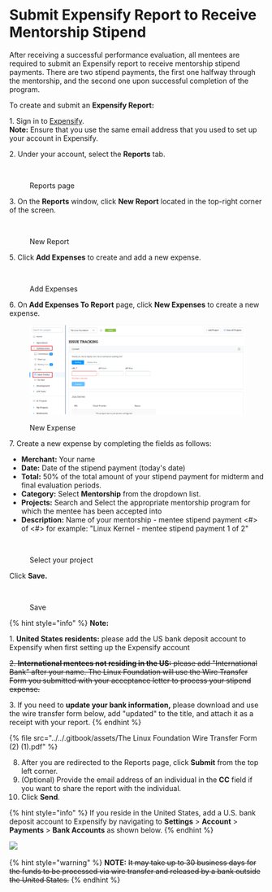 # Submit Expensify Report to Receive Mentorship Stipend

After receiving a successful performance evaluation, all mentees are required to submit an Expensify report to receive mentorship stipend payments. There are two stipend payments, the first one halfway through the mentorship, and the second one upon successful completion of the program.

To create and submit an **Expensify Report:**

1\. Sign in to [Expensify](https://www.expensify.com).\
**Note:** Ensure that you use the same email address that you used to set up your account in Expensify.

2\. Under your account, select the **Reports** tab.

<figure><img src="https://lh5.googleusercontent.com/ti62RuDg05yQGW3sHGxke611bxJDihDvUnckPJbU9-5GShvxPnPsXnpN_eoPLyfXtVXb17_Trg4wNiJiJBG0vl2Rn9n6yxBmGJAKyvSzBMNcs9AUf6WzxvklVsco325ILI1tVAbkn997yhRkafk8tBw" alt=""><figcaption><p>Reports page</p></figcaption></figure>

3\. On the **Reports** window, click **New Report** located in the top-right corner of the screen.

<figure><img src="https://lh6.googleusercontent.com/V8NW8o-5zt1q6GAtQqXgQf31OvppI7PczwhkMy9JcySS1So6UsRR0vRUu5Y9OGGGyDH5ByA0ZqlWjh1JO1pGGtVZQz-5wYORRy6HvjHcr53gp_O4XsfbHBFdmmLxq2v3mplLXhoowPVafQLPK92OvSs" alt=""><figcaption><p>New Report</p></figcaption></figure>

5\. Click **Add Expenses** to create and add a new expense.

<figure><img src="https://lh6.googleusercontent.com/XmDCn-G4nPqNYpzgZgKG96DXR9d7fjVchn15Ovsnnjw-5c_9njKSobhRepxccdeqeIz2xPJDyWlmtw5FJGkKYsJvmMqJAMNrXIGTUXqtkqKlNhhenYPipHcsC0B-Unyi4JdWa49Qf6jyyZ3QfryAjEI" alt=""><figcaption><p>Add Expenses</p></figcaption></figure>

6\. On **Add Expenses To Report** page, click **New Expenses** to create a new expense.

<figure><img src="../../.gitbook/assets/image (16).png" alt=""><figcaption><p>New Expense</p></figcaption></figure>

7\. Create a new expense by completing the fields as follows:

* **Merchant:** Your name
* **Date:** Date of the stipend payment (today's date)
* **Total:** 50% of the total amount of your stipend payment for midterm and final evaluation periods.
* **Category:** Select **Mentorship** from the dropdown list.
* **Projects:** Search and Select the appropriate mentorship program for which the mentee has been accepted into
* **Description:** Name of your mentorship - mentee stipend payment <#> of <#> for example: "Linux Kernel - mentee stipend payment 1 of 2"

<figure><img src="https://lh5.googleusercontent.com/wwJzTLkrNgGeAv4lpS4tmCrlmY7sQ8sLuTs2vt0EKEwEiemp9K91AfRBFUTZdKT3ZiZd_2e96JPZ_wZoHbZLsVuyYhCIRUFqxoGO_ukJPfiSUGhfbAXTh8A2vVb3B9Hko5GWWmUd5cpRI5REPLR3sNU" alt=""><figcaption><p>Select your project</p></figcaption></figure>

Click **Save.**

<figure><img src="https://lh5.googleusercontent.com/TDQTwsBbeHnmpt5dJf803Chb0GP1OTuECa_7ML_vPKjUDWh7mAlAYao6eSJ8pC3Xa2q8S_zXhX2yDPdS9qjBlPJT9dNcXJ9cEz8_tH5fv61jpJqHANboRGt6oP2STzPaElCNXpAjzk1DddLYUo2S0u4" alt=""><figcaption><p>Save</p></figcaption></figure>

{% hint style="info" %}
**Note:**

1\. **United States residents:** please add the US bank deposit account to Expensify when first setting up the Expensify account

~~2. **International mentees not residing in the US:** please add "International Bank” after your name. The Linux Foundation will use the Wire Transfer Form you submitted with your acceptance letter to process your stipend expense.~~

3\. If you need to **update your bank information,** please download and use the wire transfer form below, add "updated" to the title, and attach it as a receipt with your report.
{% endhint %}



{% file src="../../.gitbook/assets/The Linux Foundation Wire Transfer Form (2) (1).pdf" %}

8. After you are redirected to the Reports page, click **Submit** from the top left corner.
9. (Optional) Provide the email address of an individual in the **CC** field if you want to share the report with the individual.
10. Click **Send**.

{% hint style="info" %}
If you reside in the United States, add a U.S. bank deposit account to Expensify by navigating to **Settings** > **Account** > **Payments** > **Bank Accounts** as shown below.
{% endhint %}

![](<../../.gitbook/assets/Add US Bank Account.png>)

{% hint style="warning" %}
**NOTE:** ~~It may take up to 30 business days for the funds to be processed via wire transfer and released by a bank outside the United States.~~
{% endhint %}
